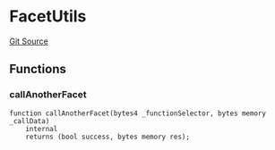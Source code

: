 # FacetUtils
[Git Source](https://github.com/thrackle-io/rules-engine/blob/977acada486f4d8e6eb8170b55a9be84cb27aa08/src/client/token/handler/common/FacetUtils.sol)


## Functions
### callAnotherFacet


```solidity
function callAnotherFacet(bytes4 _functionSelector, bytes memory _callData)
    internal
    returns (bool success, bytes memory res);
```

